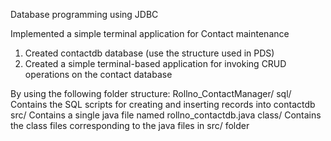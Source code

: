Database programming using JDBC

Implemented a simple terminal application for Contact maintenance

1. Created contactdb database (use the structure used in PDS)
2. Created a simple terminal-based application for invoking CRUD operations on the contact
database

By using the following folder structure:
Rollno_ContactManager/
sql/ Contains the SQL scripts for creating and inserting records into contactdb 
src/ Contains a single java file named rollno_contactdb.java
class/ Contains the class files corresponding to the java files in src/ folder
